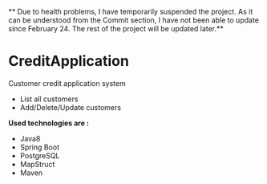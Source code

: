 
** Due to health problems, I have temporarily suspended the project. As it can be understood from the Commit section, I have not been able to update since February 24. The rest of the project will be updated later.**

# CreditApplication
Customer credit application system



*  List all customers 
*  Add/Delete/Update customers 


**Used technologies are :** <br/>
* Java8<br/>
* Spring Boot<br/>
* PostgreSQL<br/>
* MapStruct<br/>
* Maven<br/>
